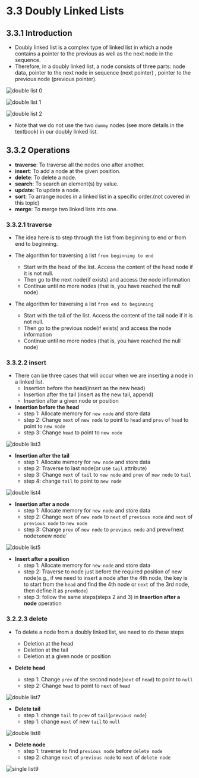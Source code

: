 # 3.3 Doubly Linked Lists
## 3.3.1 Introduction
+ Doubly linked list is a complex type of linked list in which a node contains a pointer to the previous as well as the next node in the sequence. 
+ Therefore, in a doubly linked list, a node consists of three parts: node data, pointer to the next node in sequence (next pointer) , pointer to the previous node (previous pointer). 



![double list 0](../Resources/double_list-0.png)


![double list 1](../Resources/double_list-1.png)



![double list 2](../Resources/doubl3_list-2.png)


+ Note that we do not use the two `dummy` nodes (see more details in the textbook) in our doubly linked list.

## 3.3.2 Operations
+ **traverse**: To traverse all the nodes one after another.
+ **insert**: To add a node at the given position.
+ **delete**: To delete a node.
+ **search**: To search an element(s) by value.
+ **update**: To update a node.
+ **sort**: To arrange nodes in a linked list in a specific order.(not covered in this topic)
+ **merge**: To merge two linked lists into one.

### 3.3.2.1 traverse
+ The idea here is to step through the list from beginning to end or from end to beginning.
+ The algorithm for traversing a list `from beginning to end`
  - Start with the head of the list. Access the content of the head node if it is not null.
  - Then go to the next node(if exists) and access the node information
  - Continue until no more nodes (that is, you have reached the null node)

+ The algorithm for traversing a list `from end to beginning`
  - Start with the tail of the list. Access the content of the tail node if it is not null.
  - Then go to the previous node(if exists) and access the node information
  - Continue until no more nodes (that is, you have reached the null node)

### 3.3.2.2 insert
+ There can be three cases that will occur when we are inserting a node in a linked list.
  - Insertion before the head(insert as the new head)
  - Insertion after the tail (insert as the new tail, append)
  - Insertion after a given node or position
+ **Insertion before the head**
  - step 1: Allocate memory for `new node` and store data
  - step 2: Change `next` of `new node` to point to `head` and `prev` of `head` to point to `new node`
  - step 3: Change `head` to point to `new node`

![double list3](../Resources/double_list-3.png)


+ **Insertion after the tail**
  - step 1: Allocate memory for `new node` and store data
  - step 2: Traverse to last node(or use `tail` attribute)
  - step 3: Change `next` of `tail` to `new node` and `prev` of `new node` to `tail`
  - step 4: change `tail` to point to `new node`
 
![double list4](../Resources/doubl3_list-4.png)


+ **Insertion after a node**
  - step 1: Allocate memory for `new node` and store data
  - step 2: Change `next` of `new node` to `next` of `previous node` and  `next` of `previous node` to `new node`
  - step 3: Change `prev` of `new node` to `previous node` and prev` of `next node` to `new node` 

![double list5](../Resources/double_list-5.png)

+ **Insert after a position**
  - step 1: Allocate memory for `new node` and store data
  - step 2: Traverse to node just before the required position of new node(e.g., if we need to insert a node after the 4th node, the key is to start from the `head` and find the 4th node or `next` of the 3rd node, then define it as `prevNode`)
  - step 3: follow the same steps(steps 2 and 3) in **Insertion after a node** operation
  
### 3.2.2.3 delete
+ To delete a node from a doubly linked list, we need to do these steps
  - Deletion at the head
  - Deletion at the tail
  - Deletion at a given node or position

+ **Delete head**
  - step 1: Change `prev` of the second node(`next` of `head`) to point to `null`
  - step 2: Change `head` to point to `next` of `head`

![double list7](../Resources/double_list-7.png)

+ **Delete tail**
  - step 1: change `tail` to `prev` of `tail`(`previous node`)
  - step 1: change `next` of new `tail` to `null`

![double list8](../Resources/double_list-8.png)


+ **Delete node**
  - step 1: traverse to find `previous node` before `delete node`
  - step 2: change `next` of `previous node` to `next` of `delete node`

![single list9](../Resources/single_list-9.png)
